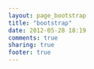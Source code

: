 ```yaml
---
layout: page_bootstrap
title: "bootstrap"
date: 2012-05-28 18:19
comments: true
sharing: true
footer: true
---
```

